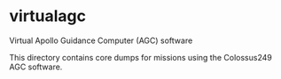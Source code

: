 # virtualagc
Virtual Apollo Guidance Computer (AGC) software

This directory contains core dumps for missions using the Colossus249 AGC software.
